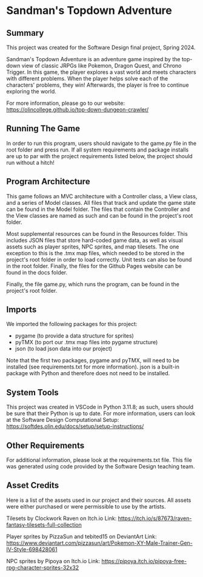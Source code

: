 # Sandman's Topdown Adventure
## Summary
This project was created for the Software Design final project, Spring 2024.

Sandman's Topdown Adventure is an adventure game inspired by the top-down
view of classic JRPGs like Pokemon, Dragon Quest, and Chrono Trigger. In
this game, the player explores a vast world and meets characters with
different problems. When the player helps solve each of the characters'
problems, they win! Afterwards, the player is free to continue exploring
the world.

For more information, please go to our website:
https://olincollege.github.io/top-down-dungeon-crawler/

## Running The Game
In order to run this program, users should navigate to the game.py file
in the root folder and press run. If all system requirements and package
installs are up to par with the project requirements listed below, the project
should run without a hitch!

## Program Architecture
This game follows an MVC architecture with a Controller class, a View class,
and a series of Model classes. All files that track and update the game state
can be found in the Model folder. The files that contain the Controller and
the View classes are named as such and can be found in the project's root
folder.

Most supplemental resources can be found in the Resources folder. This
includes JSON files that store hard-coded game data, as well as visual assets
such as player sprites, NPC sprites, and map tilesets. The one exception to
this is the .tmx map files, which needed to be stored in the project's root
folder in order to load correctly. Unit tests can also be found in the root folder. 
Finally, the files for the Github Pages website can be found in the docs folder.

Finally, the file game.py, which runs the program, can be found in the
project's root folder.

## Imports
We imported the following packages for this project:
- pygame (to provide a data structure for sprites)
- pyTMX (to port our .tmx map files into pygame structure)
- json (to load json data into our project)

Note that the first two packages, pygame and pyTMX, will need to be installed
(see requirements.txt for more information). json is a built-in package with
Python and therefore does not need to be installed.

## System Tools
This project was created in VSCode in Python 3.11.8; as such, users should be
sure that their Python is up to date. For more information, users can look at
the Software Design Computational Setup:
https://softdes.olin.edu/docs/setup/setup-instructions/

## Other Requirements
For additional information, please look at the requirements.txt file. This file
was generated using code provided by the Software Design teaching team.

## Asset Credits
Here is a list of the assets used in our project and their sources. All assets
were either purchased or were permissible to use by the artists.

Tilesets by Clockwork Raven on Itch.io
Link: https://itch.io/s/87673/raven-fantasy-tilesets-full-collection

Player sprites by PizzaSun and tebited15 on DeviantArt
Link: https://www.deviantart.com/pizzasun/art/Pokemon-XY-Male-Trainer-Gen-IV-Style-698428061

NPC sprites by Pipoya on Itch.io
Link: https://pipoya.itch.io/pipoya-free-rpg-character-sprites-32x32
